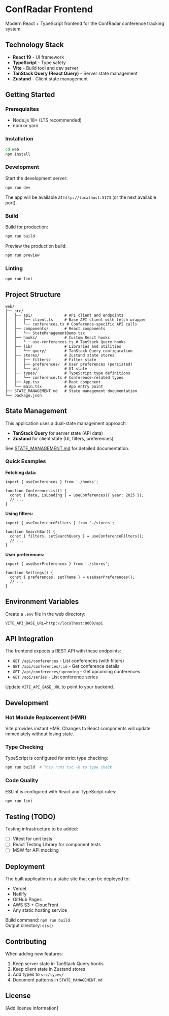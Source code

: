 # ConfRadar Frontend

Modern React + TypeScript frontend for the ConfRadar conference tracking system.

## Technology Stack

- **React 19** - UI framework
- **TypeScript** - Type safety
- **Vite** - Build tool and dev server
- **TanStack Query (React Query)** - Server state management
- **Zustand** - Client state management

## Getting Started

### Prerequisites

- Node.js 18+ (LTS recommended)
- npm or yarn

### Installation

```bash
cd web
npm install
```

### Development

Start the development server:

```bash
npm run dev
```

The app will be available at `http://localhost:5173` (or the next available port).

### Build

Build for production:

```bash
npm run build
```

Preview the production build:

```bash
npm run preview
```

### Linting

```bash
npm run lint
```

## Project Structure

```
web/
├── src/
│   ├── api/              # API client and endpoints
│   │   ├── client.ts     # Base API client with fetch wrapper
│   │   └── conferences.ts # Conference-specific API calls
│   ├── components/       # React components
│   │   └── StateManagementDemo.tsx
│   ├── hooks/            # Custom React hooks
│   │   └── use-conferences.ts # TanStack Query hooks
│   ├── lib/              # Libraries and utilities
│   │   └── query/        # TanStack Query configuration
│   ├── stores/           # Zustand state stores
│   │   ├── filters/      # Filter state
│   │   ├── preferences/  # User preferences (persisted)
│   │   └── ui/           # UI state
│   ├── types/            # TypeScript type definitions
│   │   └── conference.ts # Conference-related types
│   ├── App.tsx           # Root component
│   └── main.tsx          # App entry point
├── STATE_MANAGEMENT.md   # State management documentation
└── package.json
```

## State Management

This application uses a dual-state management approach:

- **TanStack Query** for server state (API data)
- **Zustand** for client state (UI, filters, preferences)

See [STATE_MANAGEMENT.md](./STATE_MANAGEMENT.md) for detailed documentation.

### Quick Examples

**Fetching data:**
```tsx
import { useConferences } from './hooks';

function ConferenceList() {
  const { data, isLoading } = useConferences({ year: 2025 });
  // ...
}
```

**Using filters:**
```tsx
import { useConferenceFilters } from './stores';

function SearchBar() {
  const { filters, setSearchQuery } = useConferenceFilters();
  // ...
}
```

**User preferences:**
```tsx
import { useUserPreferences } from './stores';

function Settings() {
  const { preferences, setTheme } = useUserPreferences();
  // ...
}
```

## Environment Variables

Create a `.env` file in the web directory:

```env
VITE_API_BASE_URL=http://localhost:8000/api
```

## API Integration

The frontend expects a REST API with these endpoints:

- `GET /api/conferences` - List conferences (with filters)
- `GET /api/conferences/:id` - Get conference details
- `GET /api/conferences/upcoming` - Get upcoming conferences
- `GET /api/series` - List conference series

Update `VITE_API_BASE_URL` to point to your backend.

## Development

### Hot Module Replacement (HMR)

Vite provides instant HMR. Changes to React components will update immediately without losing state.

### Type Checking

TypeScript is configured for strict type checking:

```bash
npm run build  # This runs tsc -b to type check
```

### Code Quality

ESLint is configured with React and TypeScript rules:

```bash
npm run lint
```

## Testing (TODO)

Testing infrastructure to be added:

- [ ] Vitest for unit tests
- [ ] React Testing Library for component tests
- [ ] MSW for API mocking

## Deployment

The built application is a static site that can be deployed to:

- Vercel
- Netlify
- GitHub Pages
- AWS S3 + CloudFront
- Any static hosting service

Build command: `npm run build`  
Output directory: `dist/`

## Contributing

When adding new features:

1. Keep server state in TanStack Query hooks
2. Keep client state in Zustand stores
3. Add types to `src/types/`
4. Document patterns in `STATE_MANAGEMENT.md`

## License

[Add license information]
